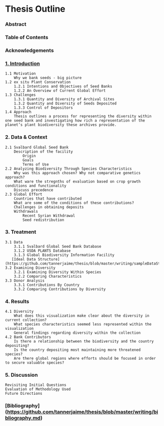 # Thesis Outline

### Abstract
### Table of Contents
### Acknowledgements
### [1. Introduction](https://github.com/tannerjaime/thesis/blob/master/writing/introduction.md)
    1.1 Motivation
        Why we bank seeds - big picture 
    1.2 ex situ Plant Conservation
        1.2.1 Intentions and Objectives of Seed Banks
        1.2.2 An Overview of Current Global Effort
    1.3 Challenges
        1.3.1 Quantity and Diversity of Archival Sites
        1.3.2 Quantity and Diversity of Seeds Deposited
        1.3.3 Control of Depositors 
    1.4 Approach
        Thesis outlines a process for representing the diversity within one seed bank and investigating how rich a representation of the planet’s plant biodiversity these archives provide.
### 2. Data & Context
    2.1 Svalbard Global Seed Bank
        Description of the facility
            Origin
            Goals
            Terms of Use
    2.2 Analyzing Biodiversity Through Species Characteristics
        Why was this approach chosen? Why not comparative genetics approach? 
        What ware the stregnths of evaluation based on crop growth conditions and functionality 
        Discuss precedence  
    2.3 Global Effort
	    Countries that have contributed
	    What are some of the conditions of these contributions?
	    Challenges in obtaining deposits
        Withdrawals 
	        Recent Syrian Withdrawal
	        Seed redistribution 
### 3. Treatment
    3.1 Data
        3.1.1 Svalbard Global Seed Bank Database
        3.1.2 USDA PLANTS Database
        3.1.3 Global Biodiversity Information Facility
       [Ideal Data Structure](https://github.com/tannerjaime/thesis/blob/master/writing/sampleDataStructure.js)
    3.2 Examining Diversity 
        3.2.1 Examining Diversity Within Species
        3.2.2 Comparing Characteristics
    3.3 Donor Analysis
        3.3.1 Contributions By Country
        3.3.2 Comparing Contributions by Diversity
### 4. Results
    4.1 Diversity
        What does this visualization make clear about the diversity in current collection? 
        What species characteristics seemed less represented within the visualization
        General findings regarding diversity within the collection
    4.2 Bank Contributors 
        Is there a relationship between the biodiversity and the country depositing? 
        Is the country depositing most maintaining more threatened species? 
        Are there global regions where efforts should be focused in order to secure valuable species? 
### 5. Discussion
    Revisiting Initial Questions 
    Evaluation of Methodology Used
    Future Directions 
### [Bibliography] (https://github.com/tannerjaime/thesis/blob/master/writing/bibliography.md)